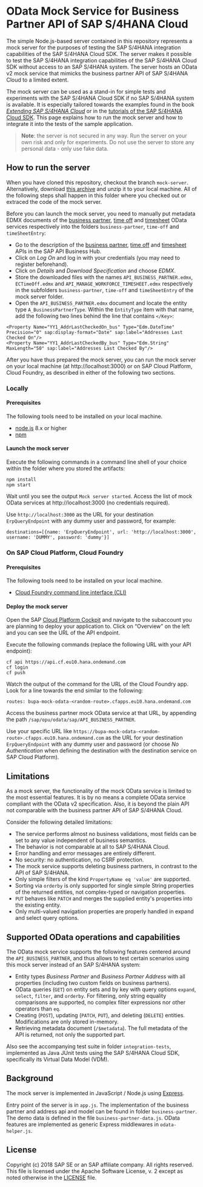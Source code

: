 # OData Mock Service for Business Partner API of SAP S/4HANA Cloud
The simple Node.js-based server contained in this repository represents a mock server for the purposes of testing the SAP S/4HANA integration capabilities of the SAP S/4HANA Cloud SDK.
The server makes it possible to test the SAP S/4HANA integration capabilities of the SAP S/4HANA Cloud SDK without access to an SAP S/4HANA system.
The server hosts an OData v2 mock service that mimicks the business partner API of SAP S/4HANA Cloud to a limited extent.

The mock server can be used as a stand-in for simple tests and experiments with the SAP S/4HANA Cloud SDK if no SAP S/4HANA system is available.
It is especially tailored towards the examples found in the book [_Extending SAP S/4HANA Cloud_](https://www.sap-press.com/extending-sap-s4hana_4655/) or in the [tutorials of the SAP S/4HANA Cloud SDK](https://blogs.sap.com/2017/05/10/first-steps-with-sap-s4hana-cloud-sdk/).
This page explains how to run the mock server and how to integrate it into the tests of the sample application.

> **Note**: the server is not secured in any way. Run the server on your own risk and only for experiments. Do not use the server to store any personal data - only use fake data.

## How to run the server
When you have cloned this repository, checkout the branch `mock-server`.
Alternatively, download [this archive](https://github.com/SAP/cloud-s4-sdk-book/archive/mock-server.zip) and unzip it to your local machine.
All of the following steps shall happen in this folder where you checked out or extraced the code of the mock server.

Before you can launch the mock server, you need to manually put metadata EDMX documents of the [business partner](https://api.sap.com/api/API_BUSINESS_PARTNER/resource), [time off](https://api.sap.com/api/ECTimeOff/overview) and [timesheet](https://api.sap.com/api/API_MANAGE_WORKFORCE_TIMESHEET/overview) OData services respectively into the folders `business-partner`, `time-off` and `timeSheetEntry`:
* Go to the description of the [business partner](https://api.sap.com/api/API_BUSINESS_PARTNER/resource), [time off](https://api.sap.com/api/ECTimeOff/overview) and [timesheet](https://api.sap.com/api/API_MANAGE_WORKFORCE_TIMESHEET/overview) APIs in the SAP API Business Hub.
* Click on *Log On* and log in with your credentials (you may need to register beforehand).
* Click on *Details* and *Download Specification* and choose *EDMX*.
* Store the downloaded files with the names `API_BUSINESS_PARTNER.edmx`, `ECTimeOff.edmx` and `API_MANAGE_WORKFORCE_TIMESHEET.edmx` respectively in the subfolders `business-partner`, `time-off` and `timeSheetEntry` of the mock server folder.
* Open the `API_BUSINESS_PARTNER.edmx` document and locate the entity type `A_BusinessPartnerType`. Within the `EntityType` item with that name, add the following two lines behind the line that contains `</Key>`:
```
<Property Name="YY1_AddrLastCheckedOn_bus" Type="Edm.DateTime" Precision="0" sap:display-format="Date" sap:label="Addresses Last Checked On"/>
<Property Name="YY1_AddrLastCheckedBy_bus" Type="Edm.String" MaxLength="50" sap:label="Addresses Last Checked By"/>
```

After you have thus prepared the mock server,  you can run the mock server on your local machine (at http://localhost:3000) or on SAP Cloud Platform, Cloud Foundry, as described in either of the following two sections.

### Locally
#### Prerequisites
The following tools need to be installed on your local machine.
* [node.js](http://npmjs.com) 8.x or higher
* [npm](http://npmjs.com)

#### Launch the mock server
Execute the following commands in a command line shell of your choice within the folder where you stored the artifacts:
```
npm install
npm start
```

Wait until you see the output `Mock server started`. Access the list of mock OData services at http://localhost:3000 (no credentials required).

Use `http://localhost:3000` as the URL for your destination `ErpQueryEndpoint` with any dummy user and password, for example:
```
destinations=[{name: 'ErpQueryEndpoint', url: 'http://localhost:3000', username: 'DUMMY', password: 'dummy'}]
```

### On SAP Cloud Platform, Cloud Foundry
#### Prerequisites
The following tools need to be installed on your local machine.
* [Cloud Foundry command line interface (CLI)](https://docs.cloudfoundry.org/cf-cli/install-go-cli.html)

#### Deploy the mock server

Open the SAP [Cloud Platform Cockpit](https://account.hana.ondemand.com/) and navigate to the subaccount you are planning to deploy your application to. Click on “Overview” on the left and you can see the URL of the API endpoint.

Execute the following commands (replace the following URL with your API endpoint):
```
cf api https://api.cf.eu10.hana.ondemand.com
cf login
cf push
```

Watch the output of the command for the URL of the Cloud Foundry app. Look for a line towards the end similar to the following:
```
routes: bupa-mock-odata-<random-route>.cfapps.eu10.hana.ondemand.com
```
Access the business partner mock OData service at that URL, by appending the path `/sap/opu/odata/sap/API_BUSINESS_PARTNER`.

Use your specific URL like `https://bupa-mock-odata-<random-route>.cfapps.eu10.hana.ondemand.com` as the URL for your destination `ErpQueryEndpoint` with any dummy user and password (or choose _No Authentication_ when defining the destination with the destination service on SAP Cloud Platform).

## Limitations
As a mock server, the functionality of the mock OData service is limited to the most essential features. It is by no means a complete OData service compliant with the OData v2 specification. Also, it is beyond the plain API not comparable with the business partner API of SAP S/4HANA Cloud.

Consider the following detailed limitations:
* The service performs almost no business validations, most fields can be set to any value independent of business semantics.
* The behavior is not comparable at all to SAP S/4HANA Cloud.
* Error handling and error messages are entirely different.
* No security: no authentication, no CSRF protection.
* The mock service supports deleting business partners, in contrast to the API of SAP S/4HANA.
* Only simple filters of the kind `PropertyName eq 'value'` are supported.
* Sorting via `orderby` is only supported for single simple String properties of the returned entities, not complex-typed or navigation properties.
* `PUT` behaves like `PATCH` and merges the supplied entity's properties into the existing entity.
* Only multi-valued navigation properties are properly handled in expand and select query options.

## Supported OData operations and capabilities
The OData mock service supports the following features centered around the `API_BUSINESS_PARTNER`, and thus allows to test certain scenarios using this mock server instead of an SAP S/4HANA system:
* Entity types _Business Partner_ and _Business Partner Address_ with all properties (including two custom fields on business partners).
* OData queries (`GET`) on entity sets and by key with query options `expand`, `select`, `filter`, and `orderby`. For filtering, only string equality comparisons are supported, no complex filter expressions nor other operators than `eq`.
* Creating (`POST`), updating (`PATCH`, `PUT`), and deleting (`DELETE`) entities. Modifications are only stored in-memory.
* Retrieving metadata document (`/$metadata`). The full metadata of the API is returned, not only the supported part.

Also see the accompanying test suite in folder `integration-tests`, implemented as Java JUnit tests using the SAP S/4HANA Cloud SDK, specifically its Virtual Data Model (VDM).

## Background
The mock server is implemented in JavaScript / Node.js using [Express](http://expressjs.com).

Entry point of the server is in `app.js`.
The implementation of the business partner and address api and model can be found in folder `business-partner`. The demo data is defined in the file `business-partner-data.js`.
OData features are implemented as generic Express middlewares in `odata-helper.js`.

## License
Copyright (c) 2018 SAP SE or an SAP affiliate company. All rights reserved.
This file is licensed under the Apache Software License, v. 2 except as noted otherwise in the [LICENSE](LICENSE) file.
